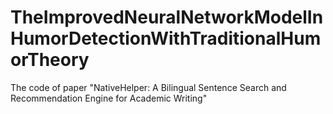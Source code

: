 # TheImprovedNeuralNetworkModelInHumorDetectionWithTraditionalHumorTheory
The code of paper "NativeHelper: A Bilingual Sentence Search and Recommendation Engine for Academic Writing"
